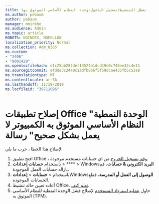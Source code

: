 ```yaml
---
title: تعطل التنشيط/تسجيل الدخول-وحده النظام الأساسي الموثوق بها
ms.author: pebaum
author: pebaum
manager: mnirkhe
ms.audience: Admin
ms.topic: article
ROBOTS: NOINDEX, NOFOLLOW
localization_priority: Normal
ms.collection: Adm_O365
ms.custom:
- "3406"
- "9001429"
ms.openlocfilehash: d1c25bb283def13524b1dcd19d0c746ee32c4e11
ms.sourcegitcommit: efdde3c24a0c1adfb8b6f5f59dcae435fb5c53a8
ms.translationtype: MT
ms.contentlocale: ar-SA
ms.lasthandoff: 11/19/2019
ms.locfileid: "38711896"
---
```

# <a name="fixing-the-office-apps-your-computers-trusted-platform-module-is-not-functioning-properly-message"></a>إصلاح تطبيقات Office "الوحدة النمطية النظام الأساسي الموثوق به الكمبيوتر لا يعمل بشكل صحيح" رسالة

لإصلاح هذا الخطا ، جرب ما يلي:

1. افتح تطبيق Office ، [وقم بتسجيل الخروج](https://support.office.com/article/5a20dc11-47e9-4b6f-945d-478cb6d92071) من اي حسابات مستخدم موجودة.   
2. باستخدام **حسابات إعدادات** > **** > Windows**البريد الكتروني & حسابات**، قم بازاله حسابات العمل الموجودة. 
3. باستخدام > **حسابات** >  **إعدادات**Windows**الوصول إلى العمل أو المدرسة**، قطع الحسابات الموجودة. 
4. أعاده تعيين حاله تنشيط Office. [تعلم كيف](https://docs.microsoft.com/office365/troubleshoot/activation/reset-office-365-proplus-activation-state
).
5. حاول [عمليه استرداد المستخدم](https://docs.microsoft.com/office365/troubleshoot/administration/connection-issue-when-sign-in-office-2016#symptom-2) لإصلاح فشل الوحدة النمطية للنظام الأساسي الموثوق به (TPM).